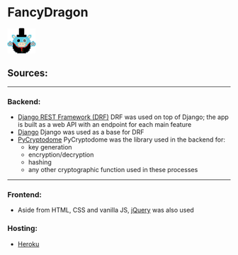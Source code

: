 # FancyDragon

![One Fancy Dragon](static/fancy_dragon.png)

## Sources:
---
### Backend:
- [Django REST Framework (DRF)](https://www.django-rest-framework.org/)
    DRF was used on top of Django; the app is built as a web API with an endpoint for each main feature
- [Django](https://www.djangoproject.com/)
    Django was used as a base for DRF
- [PyCryptodome](https://pycryptodome.readthedocs.io/en/latest/)
    PyCryptodome was the library used in the backend for:
    - key generation
    - encryption/decryption
    - hashing
    - any other cryptographic function used in these processes
---
### Frontend:
- Aside from HTML, CSS and vanilla JS, [jQuery](https://jquery.com/) was also used

### Hosting:
- [Heroku](https://www.heroku.com/about)
